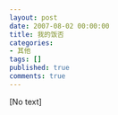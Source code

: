 ```yaml
---
layout: post
date: 2007-08-02 00:00:00
title: 我的饭否
categories:
- 其他
tags: []
published: true
comments: true
---
```

<p>[No text]</p>
